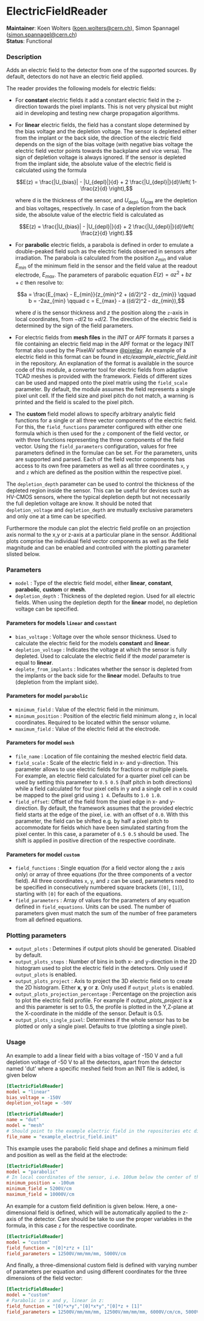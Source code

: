 # ElectricFieldReader
**Maintainer**: Koen Wolters (<koen.wolters@cern.ch>), Simon Spannagel (<simon.spannagel@cern.ch>)  
**Status**: Functional

### Description
Adds an electric field to the detector from one of the supported sources. By default, detectors do not have an electric field applied.

The reader provides the following models for electric fields:

* For **constant** electric fields it add a constant electric field in the z-direction towards the pixel implants. This is not very physical but might aid in developing and testing new charge propagation algorithms.
* For **linear** electric fields, the field has a constant slope determined by the bias voltage and the depletion voltage. The sensor is depleted either from the implant or the back side, the direction of the electric field depends on the sign of the bias voltage (with negative bias voltage the electric field vector points towards the backplane and vice versa).   The sign of depletion voltage is always ignored.
  If the sensor is depleted from the implant side, the absolute value of the electric field is calculated using the formula

    ```math
    E(z) = \frac{|U_{bias}| - |U_{depl}|}{d} + 2 \frac{|U_{depl}|}{d}\left( 1- \frac{z}{d} \right),
    ```
    where d is the thickness of the sensor, and $`U_{depl}`$, $`U_{bias}`$ are the depletion and bias voltages, respectively. In case of a depletion from the back side, the absolute value of the electric field is calculated as
    ```math
    E(z) = \frac{|U_{bias}| - |U_{depl}|}{d} + 2 \frac{|U_{depl}|}{d}\left( \frac{z}{d} \right).
    ```
* For **parabolic** electric fields, a parabola is defined in order to emulate a double-peaked field such as the electric fields observed in sensors after irradiation. The parabola is calculated from the position $`z_{min}`$ and value $`E_{min}`$ of the minimum field in the sensor and the field value at the readout electrode, $`E_{max}`$. The parameters of parabolic equation $`E(z) = az^2 + bz + c`$ then resolve to:
    ```math
    a = \frac{E_{max} - E_{min}}{z_{min}^2 + (d/2)^2 - dz_{min}} \qquad
    b = -2az_{min} \qquad
    c = E_{max} - a ((d/2)^2 - dz_{min}),
    ```
    where $`d`$ is the sensor thickness and $`z`$ the position along the `z`-axis in local coordinates, from $`-d/2`$ to $`+d/2`$. The direction of the electric field is determined by the sign of the field parameters.
* For electric fields from **mesh files** in the *INIT* or *APF* formats it parses a file containing an electric field map in the APF format or the legacy INIT format also used by the PixelAV software [@pixelav]. An example of a electric field in this format can be found in *etc/example_electric_field.init* in the repository. An explanation of the format is available in the source code of this module, a converter tool for electric fields from adaptive TCAD meshes is provided with the framework. Fields of different sizes can be used and mapped onto the pixel matrix using the `field_scale` parameter. By default, the module assumes the field represents a single pixel unit cell. If the field size and pixel pitch do not match, a warning is printed and the field is scaled to the pixel pitch.
* The **custom** field model allows to specify arbitrary analytic field functions for a single or all three vector components of the electric field. For this, the `field_functions` parameter configured with either one formula which is then used for the `z` component of the field vector, or with three functions representing the three components of the field vector. Using the `field_parameters` configuration, values for free parameters defined in the formulae can be set. For the parameters, units are supported and parsed. Each of the field vector components has access to its own free parameters as well as all three coordinates `x`, `y` and `z` which are defined as the position within the respective pixel.


The `depletion_depth` parameter can be used to control the thickness of the depleted region inside the sensor.
This can be useful for devices such as HV-CMOS sensors, where the typical depletion depth but not necessarily the full depletion voltage are know.
It should be noted that `depletion_voltage` and `depletion_depth` are mutually exclusive parameters and only one at a time can be specified.

Furthermore the module can plot the electric field profile on an projection axis normal to the x,y or z-axis at a particular plane in the sensor.
Additional plots comprise the individual field vector components as well as the field magnitude and can be enabled and controlled with the plotting parameter slisted below.

### Parameters
* `model` : Type of the electric field model, either **linear**, **constant**, **parabolic**, **custom** or **mesh**.
* `depletion_depth` : Thickness of the depleted region. Used for all electric fields. When using the depletion depth for the **linear** model, no depletion voltage can be specified.

#### Parameters for models `linear` and `constant`
* `bias_voltage` : Voltage over the whole sensor thickness. Used to calculate the electric field for the models **constant** and **linear**.
* `depletion_voltage` : Indicates the voltage at which the sensor is fully depleted. Used to calculate the electric field if the *model* parameter is equal to **linear**.
* `deplete_from_implants` : Indicates whether the sensor is depleted from the implants or the back side for the **linear** model. Defaults to true (depletion from the implant side).

#### Parameters for model `parabolic`
* `minimum_field` : Value of the electric field in the minimum.
* `minimum_position` : Position of the electric field minimum along `z`, in local coordinates. Required to be located within the sensor volume.
* `maximum_field` : Value of the electric field at the electrode.

#### Parameters for model `mesh`
* `file_name` : Location of file containing the meshed electric field data.
* `field_scale` : Scale of the electric field in x- and y-direction. This parameter allows to use electric fields for fractions or multiple pixels. For example, an electric field calculated for a quarter pixel cell can be used by setting this parameter to `0.5 0.5` (half pitch in both directions) while a field calculated for four pixel cells in y and a single cell in x could be mapped to the pixel grid using `1 4`. Defaults to `1.0 1.0`.
* `field_offset`: Offset of the field from the pixel edge in x- and y-direction. By default, the framework assumes that the provided electric field starts at the edge of the pixel, i.e. with an offset of `0.0`. With this parameter, the field can be shifted e.g. by half a pixel pitch to accommodate for fields which have been simulated starting from the pixel center. In this case, a parameter of `0.5 0.5` should be used. The shift is applied in positive direction of the respective coordinate.

#### Parameters for model `custom`
* `field_functions` : Single equation (for a field vector along the `z` axis only) or array of three equations (for the three components of a vector field). All three coordinates `x`, `y`, and `z` can be used, parameters need to be specified in consecutively numbered square brackets (`[0]`, `[1]`), starting with `[0]` for each of the equations.
* `field_parameters` : Array of values for the parameters of any equation defined in `field_equations`. Units can be used. The number of parameters given must match the sum of the number of free parameters from all defined equations.

### Plotting parameters
* `output_plots` : Determines if output plots should be generated. Disabled by default.
* `output_plots_steps` : Number of bins in both x- and y-direction in the 2D histogram used to plot the electric field in the detectors. Only used if `output_plots` is enabled.
* `output_plots_project` : Axis to project the 3D electric field on to create the 2D histogram. Either **x**, **y** or **z**. Only used if `output_plots` is enabled.
* `output_plots_projection_percentage` : Percentage on the projection axis to plot the electric field profile. For example if *output_plots_project* is **x** and this parameter is set to 0.5, the profile is plotted in the Y,Z-plane at the X-coordinate in the middle of the sensor. Default is 0.5.
* `output_plots_single_pixel`: Determines if the whole sensor has to be plotted or only a single pixel. Defaults to true (plotting a single pixel).

### Usage
An example to add a linear field with a bias voltage of -150 V and a full depletion voltage of -50 V to all the detectors, apart from the detector named 'dut' where a specific meshed field from an INIT file is added, is given below

```ini
[ElectricFieldReader]
model = "linear"
bias_voltage = -150V
depletion_voltage = -50V

[ElectricFieldReader]
name = "dut"
model = "mesh"
# Should point to the example electric field in the repositories etc directory
file_name = "example_electric_field.init"
```

This example uses the parabolic field shape and defines a minimum field and position as well as the field at the electrode:

```ini
[ElectricFieldReader]
model = "parabolic"
# In local coordinates of the sensor, i.e. 100um below the center of the sensor along z:
minimum_position = -100um
minimum_field = 5200V/cm
maximum_field = 10000V/cm
```

An example for a custom field definition is given below. Here, a one-dimensional field is defined, which will be automatically applied to the z-axis of the detector.
Care should be take to use the proper variables in the formula, in this case `z` for the respective coordinate.

```ini
[ElectricFieldReader]
model = "custom"
field_function = "[0]*z*z + [1]"
field_parameters = 12500V/mm/mm/mm, 5000V/cm
```

And finally, a three-dimensional custom field is defined with varying number of parameters per equation and using different coordinates for the three dimensions of the field vector:

```ini
[ElectricFieldReader]
model = "custom"
# Parabolic in x and y, linear in z:
field_function = "[0]*x*y","[0]*x*y","[0]*z + [1]"
field_parameters = 12500V/mm/mm/mm, 12500V/mm/mm/mm, 6000V/cm/cm, 5000V/cm
```

[@pixelav]: https://cds.cern.ch/record/687440
